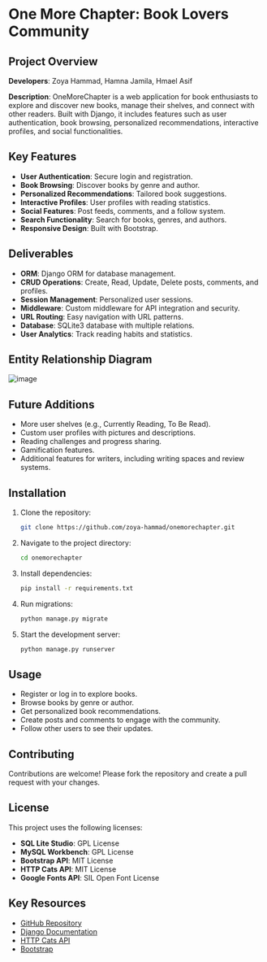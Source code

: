 # One More Chapter: Book Lovers Community

## Project Overview

**Developers**: Zoya Hammad, Hamna Jamila, Hmael Asif

**Description**: OneMoreChapter is a web application for book enthusiasts to explore and discover new books, manage their shelves, and connect with other readers. Built with Django, it includes features such as user authentication, book browsing, personalized recommendations, interactive profiles, and social functionalities.

## Key Features

- **User Authentication**: Secure login and registration.
- **Book Browsing**: Discover books by genre and author.
- **Personalized Recommendations**: Tailored book suggestions.
- **Interactive Profiles**: User profiles with reading statistics.
- **Social Features**: Post feeds, comments, and a follow system.
- **Search Functionality**: Search for books, genres, and authors.
- **Responsive Design**: Built with Bootstrap.

## Deliverables

- **ORM**: Django ORM for database management.
- **CRUD Operations**: Create, Read, Update, Delete posts, comments, and profiles.
- **Session Management**: Personalized user sessions.
- **Middleware**: Custom middleware for API integration and security.
- **URL Routing**: Easy navigation with URL patterns.
- **Database**: SQLite3 database with multiple relations.
- **User Analytics**: Track reading habits and statistics.

## Entity Relationship Diagram
  ![image](https://github.com/zoya-hammad/onemorechapter/assets/116413504/eb53fbb6-e70e-42ac-921f-e65793bb6b84)


## Future Additions

- More user shelves (e.g., Currently Reading, To Be Read).
- Custom user profiles with pictures and descriptions.
- Reading challenges and progress sharing.
- Gamification features.
- Additional features for writers, including writing spaces and review systems.

## Installation

1. Clone the repository:
   ```bash
   git clone https://github.com/zoya-hammad/onemorechapter.git
   ```
2. Navigate to the project directory:
   ```bash
   cd onemorechapter
   ```
3. Install dependencies:
   ```bash
   pip install -r requirements.txt
   ```
4. Run migrations:
   ```bash
   python manage.py migrate
   ```
5. Start the development server:
   ```bash
   python manage.py runserver
   ```

## Usage

- Register or log in to explore books.
- Browse books by genre or author.
- Get personalized book recommendations.
- Create posts and comments to engage with the community.
- Follow other users to see their updates.

## Contributing

Contributions are welcome! Please fork the repository and create a pull request with your changes.

## License

This project uses the following licenses:

- **SQL Lite Studio**: GPL License
- **MySQL Workbench**: GPL License
- **Bootstrap API**: MIT License
- **HTTP Cats API**: MIT License
- **Google Fonts API**: SIL Open Font License

## Key Resources

- [GitHub Repository](https://github.com/zoya-hammad/countyourpages)
- [Django Documentation](https://docs.djangoproject.com/en/5.0/)
- [HTTP Cats API](https://github.com/httpcats/http.cat)
- [Bootstrap](https://getbootstrap.com/)



